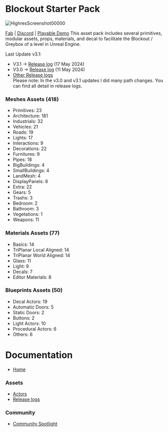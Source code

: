 # Blockout Starter Pack

![HighresScreenshot00000](https://github.com/xavier150/BlockoutStarterPack/assets/7216958/c49e6bdb-c520-4665-a2b0-904314964e0e)

[Fab](https://www.fab.com/listings/146d563e-5b57-4701-bbd5-c317ebfb18b5) | [Discord](https://discord.com/invite/XuYeGCFtxa) | [Playable Demo](https://www.dropbox.com/scl/fo/iwwwuqojv5juk92meorzp/AEaSa8Ql1CT8-ObO1-579Io?rlkey=y55pimr3ca6gfkcrfmvthmzwc&st=zhkqflc1&dl=0)
This asset pack includes several primitives, modular assets, props, materials, and decal to facilitate the Blockout / Greybox of a level in Unreal Engine.

Last Update v3.1:  
- V3.1 -> [Release log](https://github.com/xavier150/BlockoutStarterPack/blob/main/ReleaseLogs/Version_3.1.0.md) (17 May 2024)
- V3.0 -> [Release log](https://github.com/xavier150/BlockoutStarterPack/blob/main/ReleaseLogs/Version_3.0.0.md) (11 May 2024)
- [Other Release logs](https://github.com/xavier150/BlockoutStarterPack/wiki/Release-Logs)  
Please note: In the v3.0 and v3.1 updates I did many path changes. You can find all detail in release logs. 

### Meshes Assets (418)
* Primitives: 23
* Architecture: 181
* Industrials: 32
* Vehicles: 21
* Roads: 19
* Lights: 17
* Interactions: 9
* Decorations: 22
* Furnitures: 9
* Pipes: 18
* BigBuildings: 4
* SmallBuildings: 4
* LandMesh: 4
* DisplayPanels: 8
* Extra: 22
* Gears: 5
* Trashs: 3
* Bedroom: 2
* Bathroom: 3
* Vegetations: 1
* Weapons: 11

### Materials Assets (77)
* Basics: 14
* TriPlanar Local Aligned: 14
* TriPlanar World Aligned: 14
* Glass: 11
* Light: 9
* Decals: 7
* Editor Materials: 8

### Blueprints Assets (50)
* Decal Actors: 19
* Automatic Doors: 5
* Static Doors: 2
* Buttons: 2
* Light Actors: 10
* Procedural Actors: 6
* Others: 6

# Documentation
- [Home](https://github.com/xavier150/MMVS/wiki)

### Assets
- [Actors](https://github.com/xavier150/BlockingStarterPack/wiki/Actors)
- [Release logs](https://github.com/xavier150/BlockoutStarterPack/wiki/Release-logs)  

### Community
- [Community Spotlight](https://github.com/xavier150/BlockoutStarterPack/wiki/Community-Spotlight)
